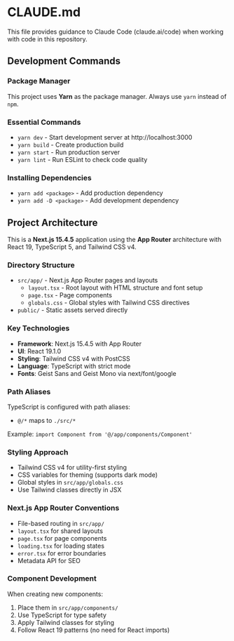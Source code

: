 # CLAUDE.md

This file provides guidance to Claude Code (claude.ai/code) when working with code in this repository.

## Development Commands

### Package Manager
This project uses **Yarn** as the package manager. Always use `yarn` instead of `npm`.

### Essential Commands
- `yarn dev` - Start development server at http://localhost:3000
- `yarn build` - Create production build
- `yarn start` - Run production server
- `yarn lint` - Run ESLint to check code quality

### Installing Dependencies
- `yarn add <package>` - Add production dependency
- `yarn add -D <package>` - Add development dependency

## Project Architecture

This is a **Next.js 15.4.5** application using the **App Router** architecture with React 19, TypeScript 5, and Tailwind CSS v4.

### Directory Structure
- `src/app/` - Next.js App Router pages and layouts
  - `layout.tsx` - Root layout with HTML structure and font setup
  - `page.tsx` - Page components
  - `globals.css` - Global styles with Tailwind CSS directives
- `public/` - Static assets served directly

### Key Technologies
- **Framework**: Next.js 15.4.5 with App Router
- **UI**: React 19.1.0
- **Styling**: Tailwind CSS v4 with PostCSS
- **Language**: TypeScript with strict mode
- **Fonts**: Geist Sans and Geist Mono via next/font/google

### Path Aliases
TypeScript is configured with path aliases:
- `@/*` maps to `./src/*`

Example: `import Component from '@/app/components/Component'`

### Styling Approach
- Tailwind CSS v4 for utility-first styling
- CSS variables for theming (supports dark mode)
- Global styles in `src/app/globals.css`
- Use Tailwind classes directly in JSX

### Next.js App Router Conventions
- File-based routing in `src/app/`
- `layout.tsx` for shared layouts
- `page.tsx` for page components
- `loading.tsx` for loading states
- `error.tsx` for error boundaries
- Metadata API for SEO

### Component Development
When creating new components:
1. Place them in `src/app/components/`
2. Use TypeScript for type safety
3. Apply Tailwind classes for styling
4. Follow React 19 patterns (no need for React imports)